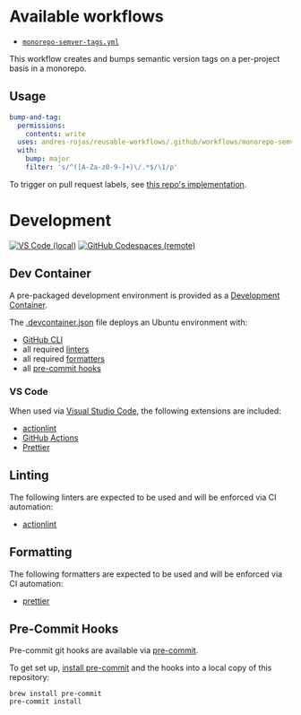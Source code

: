 # Available workflows

- [`monorepo-semver-tags.yml`](.github/workflows/monorepo-semver-tags.yml)

This workflow creates and bumps semantic version tags on a per-project basis in a monorepo.

## Usage

```yaml
bump-and-tag:
  permissions:
    contents: write
  uses: andres-rojas/reusable-workflows/.github/workflows/monorepo-semver-tags.yml@main
  with:
    bump: major
    filter: 's/^([A-Za-z0-9-]+)\/.*$/\1/p'
```

To trigger on pull request labels, see [this repo's implementation](./.github/workflows/bump-and-tag.yml).

# Development

[![VS Code (local)](https://img.shields.io/badge/local-VS%20Code-%235BA7EC)](https://devpod.sh/open#https%3A%2F%2Fgithub.com%2Fandres-rojas%2Freusable-workflows&workspace=reusable-workflows&provider=docker&ide=vscode)
[![GitHub Codespaces (remote)](https://img.shields.io/badge/remote-GitHub%20Codespaces-%232F353B)](https://codespaces.new/andres-rojas/reusable-workspaces)

## Dev Container

A pre-packaged development environment is provided as a [Development Container](https://containers.dev/).

The [.devcontainer.json](.devcontainer/devcontainer.json) file deploys an Ubuntu environment with:

- [GitHub CLI](https://cli.github.com/)
- all required [linters](#linting)
- all required [formatters](#formatting)
- all [pre-commit hooks](#pre-commit-hooks)

### VS Code

When used via [Visual Studio Code](https://code.visualstudio.com/docs/devcontainers/containers), the following extensions are included:

- [actionlint](https://marketplace.visualstudio.com/items?itemName=arahata.linter-actionlint)
- [GitHub Actions](https://marketplace.visualstudio.com/items?itemName=GitHub.vscode-github-actions)
- [Prettier](https://marketplace.visualstudio.com/items?itemName=esbenp.prettier-vscode)

## Linting

The following linters are expected to be used and will be enforced via CI automation:

- [actionlint](https://github.com/rhysd/actionlint)

## Formatting

The following formatters are expected to be used and will be enforced via CI automation:

- [prettier](https://prettier.io/)

## Pre-Commit Hooks

Pre-commit git hooks are available via [pre-commit](https://pre-commit.com/).

To get set up, [install pre-commit](https://pre-commit.com/#install) and the hooks into a local copy of this repository:

```shell
brew install pre-commit
pre-commit install
```
